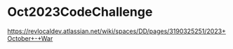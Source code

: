 # Oct2023CodeChallenge

https://revlocaldev.atlassian.net/wiki/spaces/DD/pages/3190325251/2023+October+-+War
